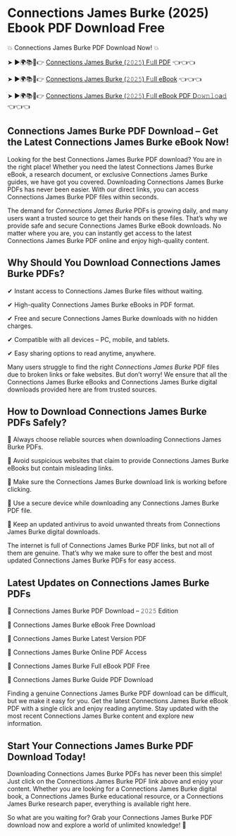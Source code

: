 # Connections James Burke (2025) Ebook PDF Download Free

💥 Connections James Burke PDF Download Now! 💥

➤ ►🌍📚📱👉 [Connections James Burke (𝟸𝟶𝟸𝟻) F𝚞ll PDF](https://getpdf.xyz/connections-james-burke) 👈👈👈


➤ ►🌍📚📱👉 [Connections James Burke (𝟸𝟶𝟸𝟻) F𝚞ll eBook](https://getpdf.xyz/connections-james-burke) 👈👈👈


➤ ►🌍📚📱👉 [Connections James Burke (𝟸𝟶𝟸𝟻) F𝚞ll eBook PDF D𝚘𝚠𝚗𝚕𝚘a𝚍](https://getpdf.xyz/connections-james-burke) 👈👈👈


## Connections James Burke PDF Download – Get the Latest Connections James Burke eBook Now!

Looking for the best Connections James Burke PDF download? You are in the right place! Whether you need the latest Connections James Burke eBook, a research document, or exclusive Connections James Burke guides, we have got you covered. Downloading Connections James Burke PDFs has never been easier. With our direct links, you can access Connections James Burke PDF files within seconds.

The demand for *Connections James Burke* PDFs is growing daily, and many users want a trusted source to get their hands on these files. That’s why we provide safe and secure Connections James Burke eBook downloads. No matter where you are, you can instantly get access to the latest Connections James Burke PDF online and enjoy high-quality content.

## Why Should You Download Connections James Burke PDFs?

✔ Instant access to Connections James Burke files without waiting.

✔ High-quality Connections James Burke eBooks in PDF format.

✔ Free and secure Connections James Burke downloads with no hidden charges.

✔ Compatible with all devices – PC, mobile, and tablets.

✔ Easy sharing options to read anytime, anywhere.

Many users struggle to find the right *Connections James Burke* PDF files due to broken links or fake websites. But don’t worry! We ensure that all the Connections James Burke eBooks and Connections James Burke digital downloads provided here are from trusted sources.

## How to Download Connections James Burke PDFs Safely?

📌 Always choose reliable sources when downloading Connections James Burke PDFs.

📌 Avoid suspicious websites that claim to provide Connections James Burke eBooks but contain misleading links.

📌 Make sure the Connections James Burke download link is working before clicking.

📌 Use a secure device while downloading any Connections James Burke PDF file.

📌 Keep an updated antivirus to avoid unwanted threats from Connections James Burke digital downloads.

The internet is full of Connections James Burke PDF links, but not all of them are genuine. That’s why we make sure to offer the best and most updated Connections James Burke PDFs for easy access.

## Latest Updates on Connections James Burke PDFs

🔹 Connections James Burke PDF Download – 𝟸𝟶𝟸𝟻 Edition

🔹 Connections James Burke eBook Free Download

🔹 Connections James Burke Latest Version PDF

🔹 Connections James Burke Online PDF Access

🔹 Connections James Burke Full eBook PDF Free

🔹 Connections James Burke Guide PDF Download

Finding a genuine Connections James Burke PDF download can be difficult, but we make it easy for you. Get the latest Connections James Burke eBook PDF with a single click and enjoy reading anytime. Stay updated with the most recent Connections James Burke content and explore new information.

## Start Your Connections James Burke PDF Download Today!

Downloading Connections James Burke PDFs has never been this simple! Just click on the Connections James Burke PDF link above and enjoy your content. Whether you are looking for a Connections James Burke digital book, a Connections James Burke educational resource, or a Connections James Burke research paper, everything is available right here.

So what are you waiting for? Grab your Connections James Burke PDF download now and explore a world of unlimited knowledge! 🚀